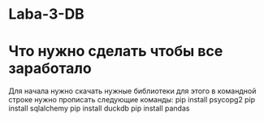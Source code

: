 # Laba-3-DB
# Что нужно сделать чтобы все заработало
Для начала нужно скачать нужные библиотеки
для этого в командной строке нужно прописать следующие команды:
pip install psycopg2
pip install sqlalchemy
pip install duckdb
pip install pandas
